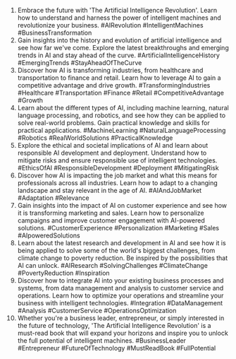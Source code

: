 1. Embrace the future with 'The Artificial Intelligence Revolution'. Learn how to understand and harness the power of intelligent machines and revolutionize your business. #AIRevolution #IntelligentMachines #BusinessTransformation
2. Gain insights into the history and evolution of artificial intelligence and see how far we've come. Explore the latest breakthroughs and emerging trends in AI and stay ahead of the curve. #ArtificialIntelligenceHistory #EmergingTrends #StayAheadOfTheCurve
3. Discover how AI is transforming industries, from healthcare and transportation to finance and retail. Learn how to leverage AI to gain a competitive advantage and drive growth. #TransformingIndustries #Healthcare #Transportation #Finance #Retail #CompetitiveAdvantage #Growth
4. Learn about the different types of AI, including machine learning, natural language processing, and robotics, and see how they can be applied to solve real-world problems. Gain practical knowledge and skills for practical applications. #MachineLearning #NaturalLanguageProcessing #Robotics #RealWorldSolutions #PracticalKnowledge
5. Explore the ethical and societal implications of AI and learn about responsible AI development and deployment. Understand how to mitigate risks and ensure responsible use of intelligent technologies. #EthicsOfAI #ResponsibleDevelopment #Deployment #MitigatingRisk
6. Discover how AI is impacting the job market and what this means for professionals across all industries. Learn how to adapt to a changing landscape and stay relevant in the age of AI. #AIAndJobMarket #Adaptation #Relevance
7. Gain insights into the impact of AI on customer experience and see how it is transforming marketing and sales. Learn how to personalize campaigns and improve customer engagement with AI-powered solutions. #CustomerExperience #Personalization #Marketing #Sales #AIpoweredSolutions
8. Learn about the latest research and development in AI and see how it is being applied to solve some of the world's biggest challenges, from climate change to poverty reduction. Be inspired by the possibilities that AI can unlock. #AIResearch #SolvingChallenges #ClimateChange #PovertyReduction #Inspiration
9. Discover how to integrate AI into your existing business processes and systems, from data management and analysis to customer service and operations. Learn how to optimize your operations and streamline your business with intelligent technologies. #Integration #DataManagement #Analysis #CustomerService #OperationsOptimization
10. Whether you're a business leader, entrepreneur, or simply interested in the future of technology, 'The Artificial Intelligence Revolution' is a must-read book that will expand your horizons and inspire you to unlock the full potential of intelligent machines. #BusinessLeader #Entrepreneur #FutureOfTechnology #MustReadBook #FullPotential
